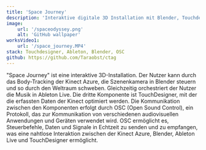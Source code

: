 ```yaml
---
title: 'Space Journey'
description: 'Interaktive digitale 3D Installation mit Blender, Touchdesigner und Ableton Live'
image:
    url: '/spaceodyssey.png'
    alt: 'GitHub wallpaper'
worksVideo1:
    url: '/space_journey.MP4'
stack: Touchdesigner, Ableton, Blender, OSC
github: https://github.com/Taraobst/ctag
---
```


"Space Journey" ist eine interaktive 3D-Installation. Der Nutzer kann durch das Body-Tracking der Kinect Azure, die Szenenkamera in Blender steuern und so durch den Weltraum schweben. Gleichzeitig orchestriert der Nutzer die Musik in Ableton Live. Die dritte Komponente ist TouchDesigner, mit der die erfassten Daten der Kinect optimiert werden.
Die Kommunikation zwischen den Komponenten erfolgt durch OSC (Open Sound Control), ein Protokoll, das zur Kommunikation von verschiedenen audiovisuellen Anwendungen und Geräten verwendet wird. OSC ermöglicht es, Steuerbefehle, Daten und Signale in Echtzeit zu senden und zu empfangen, was eine nahtlose Interaktion zwischen der Kinect Azure, Blender, Ableton Live und TouchDesigner ermöglicht.
